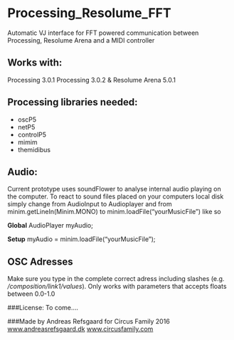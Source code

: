 # Processing_Resolume_FFT
Automatic VJ interface for FFT powered communication between Processing, Resolume Arena and a MIDI controller


## Works with:
Processing 3.0.1
Processing 3.0.2
&
Resolume Arena 5.0.1

## Processing libraries needed:
- oscP5
- netP5
- controlP5
- mimim
- themidibus


## Audio:
Current prototype uses soundFlower to analyse internal audio playing on the computer. To react to sound files placed on your computers local disk simply change from AudioInput to Audioplayer and from minim.getLineIn(Minim.MONO) to minim.loadFile(“yourMusicFile”) like so


**Global**
AudioPlayer   myAudio;


**Setup**
myAudio = minim.loadFile(“yourMusicFile”);


## OSC Adresses
Make sure you type in the complete correct adress including slashes (e.g. */composition/link1/values*). Only works with parameters that accepts floats between 0.0-1.0

###License: 
To come….

###Made by
Andreas Refsgaard for Circus Family 2016
www.andreasrefsgaard.dk
www.circusfamily.com
